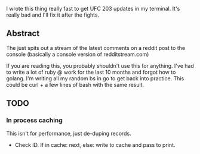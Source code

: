 I wrote this thing really fast to get UFC 203 updates in my terminal. It's really bad and I'll fix it after the fights.

## Abstract

The just spits out a stream of the latest comments on a reddit post to the console (basically a console version of redditstream.com)

If you are reading this, you probably shouldn't use this for anything. I've had to write a lot of ruby @ work for the last 10 months and forgot how to golang.
I'm writing all my random bs in go to get back into practice. This could be curl + a few lines of bash with the same result. 

## TODO

### In process caching

This isn't for performance, just de-duping records.

- Check ID. If in cache: next, else: write to cache and pass to print.
